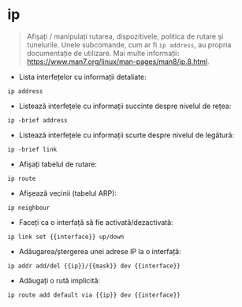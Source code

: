 # ip

> Afișați / manipulați rutarea, dispozitivele, politica de rutare și tunelurile.
> Unele subcomande, cum ar fi `ip address`, au propria documentație de utilizare.
> Mai multe informații: <https://www.man7.org/linux/man-pages/man8/ip.8.html>.

- Lista interfețelor cu informații detaliate:

`ip address`

- Listează interfețele cu informații succinte despre nivelul de rețea:

`ip -brief address`

- Listează interfețele cu informații scurte despre nivelul de legătură:

`ip -brief link`

- Afișați tabelul de rutare:

`ip route`

- Afișează vecinii (tabelul ARP):

`ip neighbour`

- Faceți ca o interfață să fie activată/dezactivată:

`ip link set {{interface}} up/down`

- Adăugarea/ștergerea unei adrese IP la o interfață:

`ip addr add/del {{ip}}/{{mask}} dev {{interface}}`

- Adăugați o rută implicită:

`ip route add default via {{ip}} dev {{interface}}`

